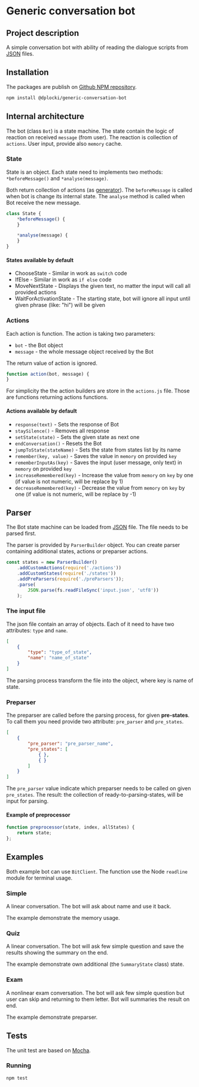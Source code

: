 # Generic conversation bot

## Project description

A simple conversation bot with ability of reading the dialogue scripts from  [JSON](https://en.wikipedia.org/wiki/JSON) files.

## Installation

The packages are publish on [Github NPM repository](https://npm.pkg.github.com).

```sh
npm install @dplocki/generic-conversation-bot
```

## Internal architecture

The bot (class `Bot`) is a state machine. The state contain the logic of reaction on received `message` (from user). The reaction is collection of `actions`. User input, provide also `memory` cache.

### State

State is an object. Each state need to implements two methods: `*beforeMessage()` and `*analyse(message)`.

Both return collection of actions (as [generator](https://developer.mozilla.org/en-US/docs/Web/JavaScript/Guide/Iterators_and_Generators#Generator_functions)).
The `beforeMessage` is called when bot is change its internal state. The `analyse` method is called when Bot receive the new message.

```js
class State {
    *beforeMessage() {
    }

    *analyse(message) {
    }
}
```

#### States available by default

* ChooseState - Similar in work as `switch` code
* IfElse - Similar in work as `if else` code
* MoveNextState - Displays the given text, no matter the input will call all provided actions
* WaitForActivationState - The starting state, bot will ignore all input until given phrase (like: "hi") will be given

### Actions

Each action is function. The action is taking two parameters:

* `bot` - the Bot object
* `message` - the whole message object received by the Bot

The return value of action is ignored.

```js
function action(bot, message) {
}
```

For simplicity the the action builders are store in the `actions.js` file. Those are functions returning actions functions.

#### Actions available by default

* `response(text)` - Sets the response of Bot
* `staySilence()` - Removes all response
* `setState(state)` - Sets the given state as next one
* `endConversation()` - Resets the Bot
* `jumpToState(stateName)` - Sets the state from states list by its name
* `remember(key, value)` - Saves the value in `memory` on provided `key`
* `rememberInputAs(key)` - Saves the input (user message, only text) in `memory` on provided `key`
* `increaseRemembered(key)` - Increase the value from `memory` on `key` by one (if value is not numeric, will be replace by 1)
* `decreaseRemembered(key)` - Decrease the value from `memory` on `key` by one (if value is not numeric, will be replace by -1)

## Parser

The Bot state machine can be loaded from [JSON](https://en.wikipedia.org/wiki/JSON) file. The file needs to be parsed first.

The parser is provided by `ParserBuilder` object. You can create parser containing additional states, actions or preparser actions.

```js
const states = new ParserBuilder()
    .addCustomActions(require('./actions'))
    .addCustomStates(require('./states'))
    .addPreParsers(require('./preParsers'));
    .parse(
        JSON.parse(fs.readFileSync('input.json', 'utf8'))
    );
```

### The input file

The json file contain an array of objects. Each of it need to have two attributes: `type` and `name`.

```json
[
    {
        "type": "type_of_state",
        "name": "name_of_state"
    }
]
```

The parsing process transform the file into the object, where key is name of state.

### Preparser

The preparser are called before the parsing process, for given **pre-states**. To call them you need provide two attribute: `pre_parser` and `pre_states`.

```json
[
    {
        "pre_parser": "pre_parser_name",
        "pre_states": [
            { },
            { }
        ]
    }
]
```

The `pre_parser` value indicate which preparser needs to be called on given `pre_states`. The result: the collection of ready-to-parsing-states, will be input for parsing.

#### Example of preprocessor

```js
function preprocessor(state, index, allStates) {
    return state;
};
```

## Examples

Both example bot can use `BitClient`. The function use the Node `readline` module for terminal usage.

### Simple

A linear conversation. The bot will ask about name and use it back.

The example demonstrate the memory usage.

### Quiz

A linear conversation. The bot will ask few simple question and save the results showing the summary on the end.

The example demonstrate own additional (the `SummaryState` class) state.

### Exam

A nonlinear exam conversation. The bot will ask few simple question but user can skip and returning to them letter. Bot will summaries the result on end.

The example demonstrate preparser.

## Tests

The unit test are based on [Mocha](https://mochajs.org/).

### Running

```bash
npm test
```
